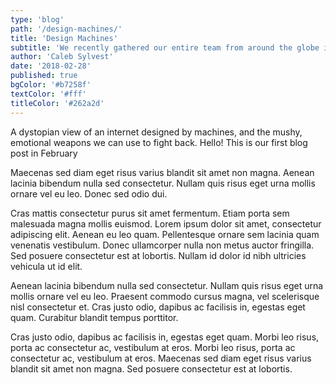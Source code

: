 ```yaml
---
type: 'blog'
path: '/design-machines/'
title: 'Design Machines'
subtitle: 'We recently gathered our entire team from around the globe in Whistler for our company summit. Here’s how Freya brought a remote team together to make Summit ’18 our best one yet.'
author: 'Caleb Sylvest'
date: '2018-02-28'
published: true
bgColor: '#b7258f'
textColor: '#fff'
titleColor: '#262a2d'
---
```


A dystopian view of an internet designed by machines, and the mushy, emotional weapons we can use to fight back.
Hello! This is our first blog post in February

Maecenas sed diam eget risus varius blandit sit amet non magna. Aenean lacinia bibendum nulla sed consectetur. Nullam quis risus eget urna mollis ornare vel eu leo. Donec sed odio dui.

Cras mattis consectetur purus sit amet fermentum. Etiam porta sem malesuada magna mollis euismod. Lorem ipsum dolor sit amet, consectetur adipiscing elit. Aenean eu leo quam. Pellentesque ornare sem lacinia quam venenatis vestibulum. Donec ullamcorper nulla non metus auctor fringilla. Sed posuere consectetur est at lobortis. Nullam id dolor id nibh ultricies vehicula ut id elit.

Aenean lacinia bibendum nulla sed consectetur. Nullam quis risus eget urna mollis ornare vel eu leo. Praesent commodo cursus magna, vel scelerisque nisl consectetur et. Cras justo odio, dapibus ac facilisis in, egestas eget quam. Curabitur blandit tempus porttitor.

Cras justo odio, dapibus ac facilisis in, egestas eget quam. Morbi leo risus, porta ac consectetur ac, vestibulum at eros. Morbi leo risus, porta ac consectetur ac, vestibulum at eros. Maecenas sed diam eget risus varius blandit sit amet non magna. Sed posuere consectetur est at lobortis.
